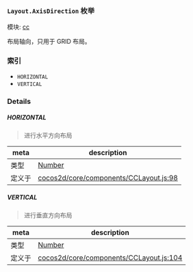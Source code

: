 ### `Layout.AxisDirection` 枚举



模块: [cc](../modules/cc.md)


布局轴向，只用于 GRID 布局。


### 索引
  - `HORIZONTAL`
  - `VERTICAL`

### Details


##### HORIZONTAL

> 进行水平方向布局

| meta | description |
|------|-------------|
| 类型 | <a href="https://developer.mozilla.org/en/JavaScript/Reference/Global_Objects/Number" class="crosslink external" target="_blank">Number</a> |
| 定义于 | [cocos2d/core/components/CCLayout.js:98](https://github.com/cocos-creator/engine/blob/b4415d3f111db35eb92e588d63bcb560003ea469/cocos2d/core/components/CCLayout.js#L98) |



##### VERTICAL

> 进行垂直方向布局

| meta | description |
|------|-------------|
| 类型 | <a href="https://developer.mozilla.org/en/JavaScript/Reference/Global_Objects/Number" class="crosslink external" target="_blank">Number</a> |
| 定义于 | [cocos2d/core/components/CCLayout.js:104](https://github.com/cocos-creator/engine/blob/b4415d3f111db35eb92e588d63bcb560003ea469/cocos2d/core/components/CCLayout.js#L104) |


